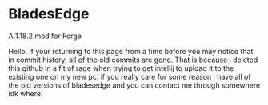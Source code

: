 # BladesEdge

A 1.18.2 mod for Forge

Hello, if your returning to this page from a time before you may notice that in commit history, all of the old commits are gone. That is because i deleted this github in a fit of rage when trying to get intellij to upload it to the existing one on my new pc. if you really care for some reason i have all of the old versions of bladesedge and you can contact me through somewhere idk where.
